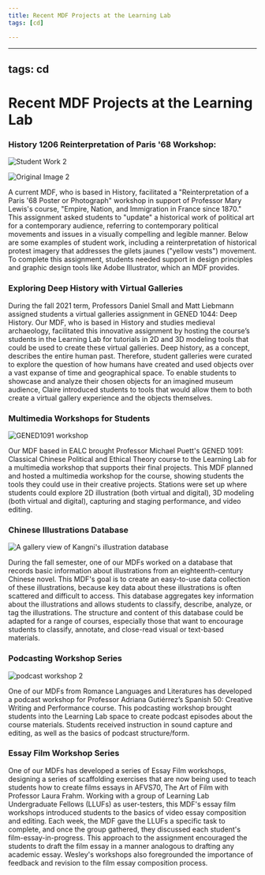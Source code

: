 ```yaml
---
title: Recent MDF Projects at the Learning Lab
tags: [cd]

---
```


---
tags: cd
---
# Recent MDF Projects at the Learning Lab

### History 1206 Reinterpretation of Paris '68 Workshop: 
![Student Work 2](https://files.slack.com/files-pri/T0HTW3H0V-F02QP479XQ9/macron-repression.jpeg?pub_secret=fb2f4879cf)

![Original Image 2](https://files.slack.com/files-pri/T0HTW3H0V-F02Q7GRTVU5/de_gaulle_fascisme.jpeg?pub_secret=55921c710d)

A current MDF, who is based in History, facilitated a "Reinterpretation of a Paris '68 Poster or Photograph" workshop in support of Professor Mary Lewis's course, "Empire, Nation, and Immigration in France since 1870." This assignment asked students to "update" a historical work of political art for a contemporary audience, referring to contemporary political movements and issues in a visually compelling and legible manner. Below are some examples of student work, including a reinterpretation of historical protest imagery that addresses the gilets jaunes ("yellow vests") movement. To complete this assignment, students needed support in design principles and graphic design tools like Adobe Illustrator, which an MDF provides.

### Exploring Deep History with Virtual Galleries
During the fall 2021 term, Professors Daniel Small and Matt Liebmann assigned students a virtual galleries assignment in GENED 1044: Deep History. Our MDF, who is based in History and studies medieval archaeology, facilitated this innovative assignment by hosting the course’s students in the Learning Lab for tutorials in 2D and 3D modeling tools that could be used to create these virtual galleries. Deep history, as a concept, describes the entire human past. Therefore, student galleries were curated to explore the question of how humans have created and used objects over a vast expanse of time and geographical space. To enable students to showcase and analyze their chosen objects for an imagined museum audience, Claire introduced students to tools that would allow them to both create a virtual gallery experience and the objects themselves.

### Multimedia Workshops for Students
![GENED1091 workshop](https://files.slack.com/files-pri/T0HTW3H0V-F02Q3203HS5/juhee_gened1091_workshop.png?pub_secret=7858cb85b2)

Our MDF based in EALC brought Professor Michael Puett's GENED 1091: Classical Chinese Political and Ethical Theory course to the Learning Lab for a multimedia workshop that supports their final projects. This MDF planned and hosted a multimedia workshop for the course, showing students the tools they could use in their creative projects. Stations were set up where students could explore 2D illustration (both virtual and digital), 3D modeling (both virtual and digital), capturing and staging performance, and video editing. 

### Chinese Illustrations Database
![A gallery view of Kangni's illustration database](https://files.slack.com/files-pri/T0HTW3H0V-F02S39TMKV5/screen_shot_2022-01-03_at_11.49.18_am.png?pub_secret=6e638f2261)

During the fall semester, one of our MDFs worked on a database that records basic information about illustrations from an eighteenth-century Chinese novel. This MDF's goal is to create an easy-to-use data collection of these illustrations, because key data about these illustrations is often scattered and difficult to access. This database aggregates key information about the illustrations and allows students to classify, describe, analyze, or tag the illustrations. The structure and content of this database could be adapted for a range of courses, especially those that want to encourage students to classify, annotate, and close-read visual or text-based materials. 

### Podcasting Workshop Series
![podcast workshop 2](https://files.slack.com/files-pri/T0HTW3H0V-F02QE4P35NC/spanish_50_podcast_workshop_students.png?pub_secret=d6a5afe2a7)

One of our MDFs from Romance Languages and Literatures has developed a podcast workshop for Professor Adriana Gutiérrez’s Spanish 50: Creative Writing and Performance course. This podcasting workshop brought students into the Learning Lab space to create podcast episodes about the course materials. Students received instruction in sound capture and editing, as well as the basics of podcast structure/form. 

### Essay Film Workshop Series
One of our MDFs has developed a series of Essay Film workshops, designing a series of scaffolding exercises that are now being used to teach students how to create films essays in AFVS70, The Art of Film with Professor Laura Frahm. Working with a group of Learning Lab Undergraduate Fellows (LLUFs) as user-testers, this MDF's essay film workshops introduced students to the basics of video essay composition and editing. Each week, the MDF gave the LLUFs a specific task to complete, and once the group gathered, they discussed each student's film-essay-in-progress. This approach to the assignment encouraged the students to draft the film essay in a manner analogous to drafting any academic essay. Wesley's workshops also foregrounded the importance of feedback and revision to the film essay composition process. 



